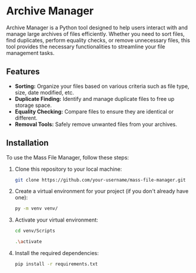 # Archive Manager

Archive Manager is a Python tool designed to help users interact with and manage large archives of files efficiently. 
Whether you need to sort files, find duplicates, perform equality checks, or remove unnecessary files, this tool 
provides the necessary functionalities to streamline your file management tasks.

## Features

- **Sorting:** Organize your files based on various criteria such as file type, size, date modified, etc.
- **Duplicate Finding:** Identify and manage duplicate files to free up storage space.
- **Equality Checking:** Compare files to ensure they are identical or different.
- **Removal Tools:** Safely remove unwanted files from your archives.

## Installation

To use the Mass File Manager, follow these steps:

1. Clone this repository to your local machine:

   ```bash
   git clone https://github.com/your-username/mass-file-manager.git
2. Create a virtual environment for your project (if you don't already have one):
   ```bash
   py -m venv venv/
3. Activate your virtual environment:
   ```bash
   cd venv/Scripts
   ```
   ```bash
   .\activate

4. Install the required dependencies:
   ```bash
   pip install -r requirements.txt
